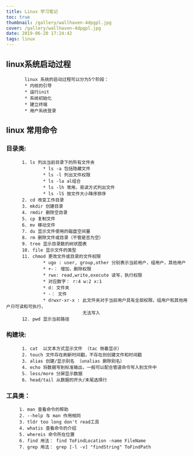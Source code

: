 ```yaml
---
title: Linux 学习笔记
toc: true
thumbnail: /gallery/wallhaven-4dpgpl.jpg
cover: /gallery/wallhaven-4dpgpl.jpg
date: 2019-06-20 17:24:42
tags: linux
---
```

## linux系统启动过程
           linux 系统的启动过程可以分为5个阶段：
           * 内核的引导
           * 运行init
           * 系统初始化
           * 建立终端
           * 用户系统登录
<!-- more --> 
## linux 常用命令
### 目录类: 
          1. ls 列出当前目录下的所有文件夹
                  * ls -a 包括隐藏文件
                  * ls -l 列出文件权限
                  * ls -la al组合
                  * ls -lh 常用，易读方式列出文件
                  * ls -lS 按文件大小降序排序
          2. cd 改变工作目录
          3. mkdir 创建目录 
          4. rmdir 删除空目录
          5. cp 复制文件 
          6. mv 移动文件 
          7. du 显示文件使用的磁盘空间量
          8. rm 删除文件或目录（不管是否为空）
          9. tree 显示目录数的树状图表
          10. file 显示文件的类型
          11. chmod 更改文件或目录的文件权限
                  * ugo : user, group,other 分别表示当前用户，组用户，其他用户
                  * +-： 增加，删除权限
                  * rwx: read,write,execute 读写，执行权限
                  * 对应数字： r:4 w:2 x:1
                  * d: 文件夹 
                  * -： 文件
                  * drwxr-xr-x : 此文件夹对于当前用户具有全部权限，组用户和其他用户只可读和可执行，
                                 无法写入
          12. pwd 显示当前路径
### 构建块:
          1. cat  以文本方式显示文件 （tac 倒着显示）
          2. touch 文件存在刷新时间戳，不存在则创建文件和时间戳
          3. alias 创建/显示别名 （unalias 删除别名）
          4. echo 将数据写到标准输出，一般可以配合管道命令写入到文件中
          5. less/more 分屏显示数据
          6. head/tail 从数据的开头/末尾选择行
### 工具类：
         1. man 查看命令的帮助
         2. --help 与 man 作用相同
         3. tldr too long don't read工具
         4. whatis 查看命令的介绍
         5. whereis 命令所在位置
         6. find 用法： find ToFindLocation -name FileName
         7. grep 用法： grep [-l -v] "findString" ToFindPath

